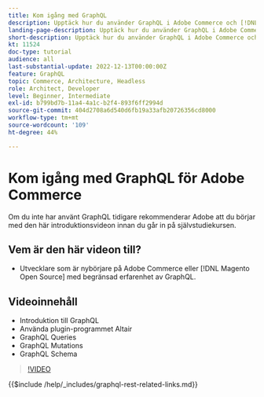```yaml
---
title: Kom igång med GraphQL
description: Upptäck hur du använder GraphQL i Adobe Commerce och [!DNL Magento Open Source]. Läs mer om hur du använder frågor, mutationer och scheman.
landing-page-description: Upptäck hur du använder GraphQL i Adobe Commerce och [!DNL Magento Open Source]. Läs mer om hur du använder frågor, mutationer och scheman.
short-description: Upptäck hur du använder GraphQL i Adobe Commerce och [!DNL Magento Open Source]. Läs mer om hur du använder frågor, mutationer och scheman.
kt: 11524
doc-type: tutorial
audience: all
last-substantial-update: 2022-12-13T00:00:00Z
feature: GraphQL
topic: Commerce, Architecture, Headless
role: Architect, Developer
level: Beginner, Intermediate
exl-id: b799bd7b-11a4-4a1c-b2f4-893f6ff2994d
source-git-commit: 404d2708a6d540d6fb19a33afb20726356cd8000
workflow-type: tm+mt
source-wordcount: '109'
ht-degree: 44%

---
```


# Kom igång med GraphQL för Adobe Commerce

Om du inte har använt GraphQL tidigare rekommenderar Adobe att du börjar med den här introduktionsvideon innan du går in på självstudiekursen.

## Vem är den här videon till?

* Utvecklare som är nybörjare på Adobe Commerce eller [!DNL Magento Open Source] med begränsad erfarenhet av GraphQL.

## Videoinnehåll

* Introduktion till GraphQL
* Använda plugin-programmet Altair
* GraphQL Queries
* GraphQL Mutations
* GraphQL Schema

>[!VIDEO](https://video.tv.adobe.com/v/3412302?quality=12&learn=on)

{{$include /help/_includes/graphql-rest-related-links.md}}
